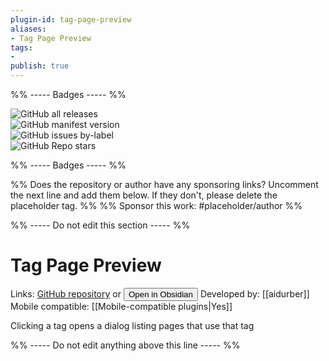 ```yaml
---
plugin-id: tag-page-preview
aliases:
- Tag Page Preview
tags: 
- 
publish: true
---
```


%% ----- Badges ----- %%

![GitHub all releases](https://img.shields.io/github/downloads/aidurber/tag-page-preview/total?color=573E7A&logo=github&style=for-the-badge)   
![GitHub manifest version](https://img.shields.io/github/manifest-json/v/aidurber/tag-page-preview?color=573E7A&logo=github&style=for-the-badge)   
![GitHub issues by-label](https://img.shields.io/github/issues/aidurber/tag-page-preview/help%20wanted?color=573E7A&logo=github&style=for-the-badge)   
![GitHub Repo stars](https://img.shields.io/github/stars/aidurber/tag-page-preview?color=573E7A&logo=github&style=for-the-badge)

%% ----- Badges ----- %%

%% Does the repository or author have any sponsoring links? Uncomment the next line and add them below. If they don't, please delete the placeholder tag. %%
%% Sponsor this work: #placeholder/author %%

%% ----- Do not edit this section ----- %%

# Tag Page Preview

Links: [GitHub repository](https://github.com/aidurber/tag-page-preview) or [<button id=HH>Open in Obsidian</button>](obsidian://goto-plugin?id=tag-page-preview)
Developed by: [[aidurber]]
Mobile compatible: [[Mobile-compatible plugins|Yes]]

Clicking a tag opens a dialog listing pages that use that tag

%% ----- Do not edit anything above this line ----- %% 
